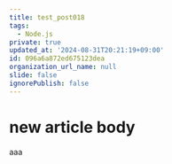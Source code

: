 ```yaml
---
title: test_post018
tags:
  - Node.js
private: true
updated_at: '2024-08-31T20:21:19+09:00'
id: 096a6a872ed675123dea
organization_url_name: null
slide: false
ignorePublish: false
---
```

# new article body
aaa
